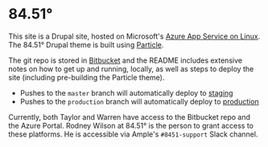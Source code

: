# 84.51°

This site is a Drupal site, hosted on Microsoft's [Azure App Service on Linux](https://docs.microsoft.com/en-us/azure/app-service/containers/app-service-linux-intro). The 84.51° Drupal theme is built using [Particle](https://phase2.github.io/frontend-docs/).

The git repo is stored in [Bitbucket](https://bitbucket.org/8451/8451-site/src/master/) and the README includes extensive notes on how to get up and running, locally, as well as steps to deploy the site (including pre-building the Particle theme).

- Pushes to the `master` branch will automatically deploy to [staging](https://stg.8451.com/)
- Pushes to the `production` branch will automatically deploy to [production](https://www.8451.com/)

Currently, both Taylor and Warren have access to the Bitbucket repo and the Azure Portal. Rodney Wilson at 84.51° is the person to grant access to these platforms. He is accessible via Ample's `#8451-support` Slack channel.
